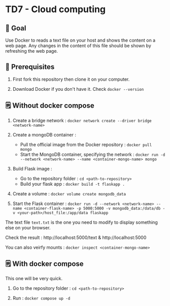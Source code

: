 # TD7 - Cloud computing
## 🌟 Goal
Use Docker to reads a text file on your host and shows the content on a web page. Any changes in the content of this file should be shown by refreshing the web page.

## 👷 Prerequisites

1. First fork this repository then clone it on your computer.

2. Download Docker if you don't have it. Check  `docker --version`

## 🗒 Without docker compose 

1. Create a bridge network : 
    `docker network create --driver bridge <network-name>`

2. Create a mongoDB container : 
    - Pull the official image from the Docker repository : `docker pull mongo`
    - Start the MongoDB container, specifying the network : `docker run -d --network <network-name> --name <container-mongo-name> mongo`

3. Build Flask image :
    - Go to the repository folder : `cd <path-to-repository>`
    - Build your flask app : `docker build -t flaskapp . `

4. Create a volume : `docker volume create mongodb_data`

5. Start the Flask container : `docker run -d --network <network-name> --name <container-flask-name> -p 5000:5000 -v mongodb_data:/data/db -v <your-path>/host_file:/app/data flaskapp`
 

The text file `text.txt` is the one you need to modify to display something else on your browser. 

Check the result : http://localhost:5000/text & http://localhost:5000

You can also veirfy mounts : `docker inspect <container-mongo-name>`

## 🗒 With docker compose
This one will be very quick. 

1. Go to the repository folder : `cd <path-to-repository>`

2. Run : `docker compose up -d`



  




